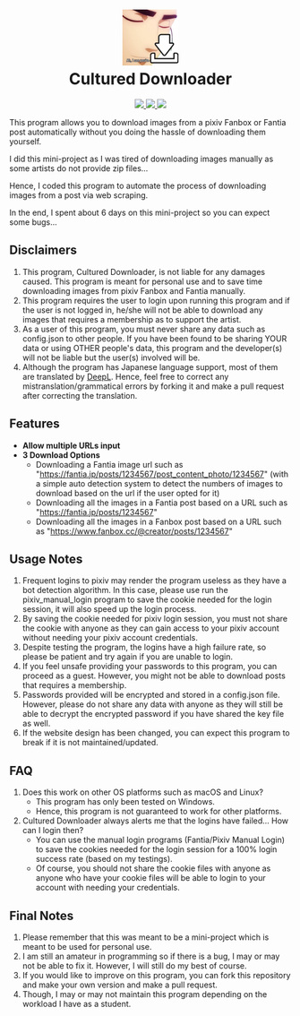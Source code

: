 <h1 align="center">
<img src="/res/cultured_downloader_logo.png" width="100px" height="100px" alt="Cultured Downloader Logo">
<br>
Cultured Downloader
</h1>

<div align="center">
    <a href="https://github.com/KJHJason/Cultured-Downloader/releases">
    <img src="https://img.shields.io/github/v/release/KJHJason/Cultured-Downloader?include_prereleases&label=Latest%20Release" />
  </a>
  <a href="https://github.com/KJHJason/Cultured-Downloader/issues">
    <img src="https://img.shields.io/github/issues/KJHJason/Cultured-Downloader" />
  </a>
  <a href="https://github.com/KJHJason/Cultured-Downloader/pulls">
    <img src="https://img.shields.io/github/issues-pr/KJHJason/Cultured-Downloader" />
  </a>
</div>

This program allows you to download images from a pixiv Fanbox or Fantia post automatically without you doing the hassle of downloading them yourself.

I did this mini-project as I was tired of downloading images manually as some artists do not provide zip files...

Hence, I coded this program to automate the process of downloading images from a post via web scraping.

In the end, I spent about 6 days on this mini-project so you can expect some bugs...

## Disclaimers
1. This program, Cultured Downloader, is not liable for any damages caused. 
   This program is meant for personal use and to save time downloading images from pixiv Fanbox and Fantia manually.
2. This program requires the user to login upon running this program and if the user is not logged in, he/she will not be able to download any images that requires a membership as to support the artist.
3. As a user of this program, you must never share any data such as config.json to other people.
   If you have been found to be sharing YOUR data or using OTHER people's data, this program and the developer(s) will not be liable but the user(s) involved will be.
4. Although the program has Japanese language support, most of them are translated by [DeepL](https://www.deepl.com/translator). Hence, feel free to correct any mistranslation/grammatical errors by forking it and make a pull request after correcting the translation.

## Features
* **Allow multiple URLs input**
* **3 Download Options**
    * Downloading a Fantia image url such as "https://fantia.jp/posts/1234567/post_content_photo/1234567"
      (with a simple auto detection system to detect the numbers of images to download based on the url if the user opted for it)
    * Downloading all the images in a Fantia post based on a URL such as "https://fantia.jp/posts/1234567"
    * Downloading all the images in a Fanbox post based on a URL such as "https://www.fanbox.cc/@creator/posts/1234567"

## Usage Notes
1. Frequent logins to pixiv may render the program useless as they have a bot detection algorithm. In this case, please use run the pixiv_manual_login program to save the cookie needed for the login session, it will also speed up the login process.
2. By saving the cookie needed for pixiv login session, you must not share the cookie with anyone as they can gain access to your pixiv account without needing your pixiv account credentials.
3. Despite testing the program, the logins have a high failure rate, so please be patient and try again if you are unable to login.
4. If you feel unsafe providing your passwords to this program, you can proceed as a guest. However, you might not be able to download posts that requires a membership.
5. Passwords provided will be encrypted and stored in a config.json file. However, please do not share any data with anyone as they will still be able to decrypt the encrypted password if you have shared the key file as well.
6. If the website design has been changed, you can expect this program to break if it is not maintained/updated.

## FAQ
1. Does this work on other OS platforms such as macOS and Linux?
    * This program has only been tested on Windows.
    * Hence, this program is not guaranteed to work for other platforms.
2. Cultured Downloader always alerts me that the logins have failed... How can I login then?
    * You can use the manual login programs (Fantia/Pixiv Manual Login) to save the cookies needed for the login session for a 100% login success rate (based on my testings).
    * Of course, you should not share the cookie files with anyone as anyone who have your cookie files will be able to login to your account with needing your credentials.

## Final Notes
1. Please remember that this was meant to be a mini-project which is meant to be used for personal use.
2. I am still an amateur in programming so if there is a bug, I may or may not be able to fix it. However, I will still do my best of course.
3. If you would like to improve on this program, you can fork this repository and make your own version and make a pull request.
4. Though, I may or may not maintain this program depending on the workload I have as a student.
